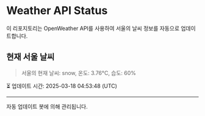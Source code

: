 
# Weather API Status

이 리포지토리는 OpenWeather API를 사용하여 서울의 날씨 정보를 자동으로 업데이트합니다.

## 현재 서울 날씨
> 서울의 현재 날씨: snow, 온도: 3.76°C, 습도: 60%

⏳ 업데이트 시간: 2025-03-18 04:53:48 (UTC)

---
자동 업데이트 봇에 의해 관리됩니다.
